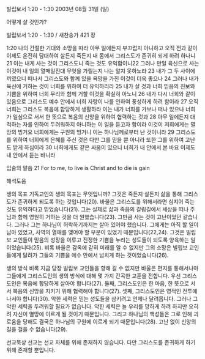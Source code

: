 빌립보서 1:20 - 1:30 
2003년 08월 31일 (일)

어떻게 살 것인가?



빌립보서 1:20 - 1:30 / 새찬송가 421 장


1:20 나의 간절한 기대와 소망을 따라 아무 일에든지 부끄럽지 아니하고 오직 전과 같이 이제도 온전히 담대하여 살든지 죽든지 내 몸에서 그리스도가 존귀히 되게 하려 하나니 21 이는 내게 사는 것이 그리스도니 죽는 것도 유익함이니22 그러나 만일 육신으로 사는 이것이 내 일의 열매일진대 무엇을 가릴는지 나는 알지 못하노라 23 내가 그 두 사이에 끼였으니 떠나서 그리스도와 함께 있을 욕망을 가진 이것이 더욱 좋으나 24 그러나 내가 육신에 거하는 것이 너희를 위하여 더 유익하리라 25 내가 살 것과 너희 믿음의 진보와 기쁨을 위하여 너희 무리와 함께 거할 이것을 확실히 아노니 26 내가 다시 너희와 같이 있음으로 그리스도 예수 안에서 너희 자랑이 나를 인하여 풍성하게 하려 함이라 27 오직 너희는 그리스도 복음에 합당하게 생활하라 이는 내가 너희를 가보나 떠나 있으나 너희가 일심으로 서서 한 뜻으로 복음의 신앙을 위하여 협력하는 것과 28 아무 일에든지 대적하는 자를 인하여 두려워하지 아니하는 이 일을 듣고자 함이라 이것이 저희에게는 멸망의 빙거요 너희에게는 구원의 빙거니 이는 하나님께로부터 난 것이니라 29 그리스도를 위하여 너희에게 은혜를 주신 것은 다만 그를 믿을 뿐 아니라 또한 그를 위하여 고난도 받게 하심이라 30 너희에게도 같은 싸움이 있으니 너희가 내 안에서 본 바요 이제도 내 안에서 듣는 바니라 

입술의 말씀 
21 For to me, to live is Christ and to die is gain

해석도움





생의 목표 
기독교인의 생의 목표는 무엇입니까? 그것은 죽든지 살든지 삶을 통해 그리스도가 존귀하게 되도록 하는 것입니다(20). 바울은 그리스도를 위해서라면 심지어 죽는 것도 유익하다고 믿었습니다(21). 그는 실제로 삶과 죽음의 갈림길에서 세상을 떠나 주님과 함께 영원히 거하는 것을 더 원했습니다(23). 그만큼 사는 것이 고난이었던 같습니다. 그러나 그는 하나님이 허락하기까지는 살아 있어야 했습니다. 그에게는 아직 할 일이 남아 있었고, 사역의 열매를 맺어야 할 부분이 있었기 때문입니다(22,24). 그것은 빌립보 교인들이 믿음의 성장을 이루고 진정한 기쁨을 누리는 성도들이 되도록 양육하는 일이었습니다(25). 비록 바울은 감옥에 갇혀 미래를 알 수 없지만 그의 소망은 빌립보 교인들에게 달려가 그들의 기쁨을 예수 안에서 넘치게 하는 것이었습니다(26). 

생의 방식 
비록 지금 당장 빌립보 교인들을 향해 갈 수 없지만 바울은 편지를 통해서나마 그들에게 그리스도인의 생의 방식에 대해 몇 가지 간곡한 교훈을 전합니다. 우선 그리스도인은 복음에 합당하게 살아야 합니다(27). 둘째, 그리스도인은 한 마음, 한 뜻으로 서서 복음의 신앙을 지키기 위해 협력해야 합니다(27). 셋째, 그리스도인은 영적인 전투에 나서야 합니다(30). 악한 세력은 믿는 성도들을 삼키려고 언제나 달려옵니다. 그러나 그 악한 세력을 두려워할 필요가 없습니다. 악한 세력은 늘 우리를 망하게 하려 하지만 오히려 자신이 멸망에 이르게 될 것이기 때문입니다. 그리고 하나님의 백성들은 그로 인해 괴로움을 당해도 결국은 하나님의 구원에 이르게 되기 때문입니다(28). 고난 없이 신앙의 길을 걸을 수 없습니다(29). 

선교묵상 
선교는 선교 자체를 위해 존재하지 않습니다. 다만 그리스도를 존귀하게 하기 위해 존재할 뿐입니다.